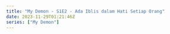 ```yaml
---
title: "My Demon - S1E2 - Ada Iblis dalam Hati Setiap Orang"
date: 2023-11-29T01:21:46Z
series: ["My Demon"]
---
```



<mux-player stream-type="on-demand"
  src="https://kp3d-my.sharepoint.com/personal/ryoo_kp3d_onmicrosoft_com/_layouts/15/download.aspx?share=ERvwaRn534RLnMT_YouvOcoBCzqIH6KQhhZc2OE5Y7g1IQ" prefer-playback="mse" controls>
  </mux-player>
  
  
  <script src="https://cdn.jsdelivr.net/npm/@mux/mux-player"></script>
  
 <script type="application/ld+json">
 {
  "@context": "https://schema.org/",
  "@type": "VideoObject",
  "name": "My Demon - S1E2 - Ada Iblis dalam Hati Setiap Orang",
  "contentUrl": "https://stream.mux.com/k3QFOIa02fTtJn2a01zWU011lUMP3tyfBFNIqs9feJPPrE.m3u8",
  "thumbnailUrl": "https://www.themoviedb.org/t/p/original/zwsJRRmVozVZ1tDs8buIs97pCqm.jpg?width=314&fit_mode=preserve&time=25",
  "uploadDate": "2023-11-29T01:21:46Z",
}

</script>
